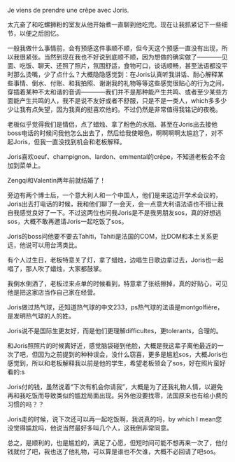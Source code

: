 Je viens de prendre une crêpe avec Joris. 

太亢奋了和吃螺狮粉的室友从他开始煮一直聊到他吃完。现在让我抓紧记下一些细节，以便之后回忆。

一般我做什么事情前，会有预感这件事顺不顺，但今天这个预感一直没有出现，所以我很紧张。当然到现在我也不好说到底顺不顺，因为想做的确实做了————见面、吃饭、聊天、还照了照片，氛围舒适，食物可口，谈话顺畅，甚至法语都没平时那么烫嘴，少了点什么？大概隐隐感觉到：在Joris认真听我讲话、耐心解释某些事情、倒水、付账、和我拍照、谢谢我的礼物等等这些感觉很贴心的行为之间，穿插着某种不太和谐的音调————我们并不是那种能产生共鸣、或者至少某些方面能产生共鸣的人，我不是说不友好或者不舒服，只是不是一类人，which多多少少让我有点失望，因为我真的挺喜欢他的。不过仍然是非常值得我铭记的夜晚。

老板似乎觉得我们是情侣，点了蜡烛、拿了粉色的水瓶、甚至在Joris出去接他boss电话的时候问我他怎么出去了，然后给我使眼色，啊啊啊啊太尴尬了，对不起Joris，但我一直没找到机会和老板解释。

Joris喜欢oeuf、champignon、lardon、emmental的crêpe，不知道老板会不会加到菜单上。

Zengqi和Valentin两年前就结婚了！

旁边有两个博士后，一个意大利人和一个中国人，他们是来这边开学术会议的，Joris出去打电话的时候，我和他们聊了一会天，会一点意大利语法语也不错让我自我感觉良好了一下。不过这两位也问我Joris是不是我男朋友sos，真的好想逃sos，大概不敢再邀请Joris一起吃饭了sos。

Joris的boss问他要不要去Tahiti，Tahiti是法国的COM，比DOM和本土关系更远，他说可以用台湾类比。

有个人过生日，老板特意关了灯，拿了蜡烛，边唱生日歌边拿过去，Joris也一起唱了，那人吹了蜡烛，大家都鼓掌。

我倒水倒洒了，老板过来点单的时候看到，特意拿了张纸擦掉，真的好贴心，可见他是把这家店当作自己家在经营。

Joris做过热气球，还知道热气球的中文233，ps热气球的法语是montgolfière，是发明热气球的人的姓。

Joris说不是国际生更友好，而是他们更理解difficultes，更tolerants，合理的。

和Joris照照片的时候离好近，感觉脑袋碰到他脸，大概是我这辈子离他最近的一次了吧，但因为之前提到的种种误会，没什么窃喜，更多是尴尬sos，大概Joris也感觉到，所以和老板解释我以前是他的学生，希望老板领会了sos，好在照片蛮好看的:s

Joris付的钱，虽然说着“下次有机会你请我”，大概是为了还我礼物人情，以避免再和我吃饭而导致类似的尴尬局面出现。另外他没要找零，法国原来也有给小费的习惯的吗？？

Joris走的时候，说下次还可以再一起吃饭啊，我说真的吗，by which I mean您没觉得尴尬吗，他说当然最好多叫几个人，这我倒非常同意。

总之，是顺利的，也是尴尬的，满足了心愿，但短时间可能不想再来一次了，他付钱就付了吧，我也送了他礼物，可以算是谁也不欠谁，大概不必回请了吧sos。


